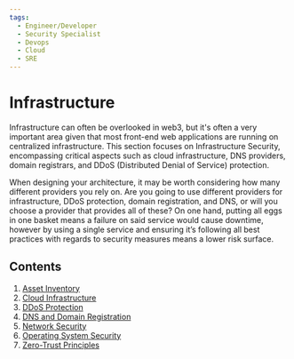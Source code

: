 ```yaml
---
tags:
  - Engineer/Developer
  - Security Specialist
  - Devops
  - Cloud
  - SRE
---
```


# Infrastructure

Infrastructure can often be overlooked in web3, but it's often a very important area given that most front-end web applications are running on centralized infrastructure. This section focuses on Infrastructure Security, encompassing critical aspects such as cloud infrastructure, DNS providers, domain registrars, and DDoS (Distributed Denial of Service) protection.

When designing your architecture, it may be worth considering how many different providers you rely on. Are you going to use different providers for infrastructure, DDoS protection, domain registration, and DNS, or will you choose a provider that provides all of these? On one hand, putting all eggs in one basket means a failure on said service would cause downtime, however by using a single service and ensuring it’s following all best practices with regards to security measures means a lower risk surface.

## Contents

1. [Asset Inventory](./asset-inventory.md)
2. [Cloud Infrastructure](./cloud.md)
3. [DDoS Protection](./ddos-protection.md)
4. [DNS and Domain Registration](./dns-and-domain-registration.md)
5. [Network Security](./network-security.md)
6. [Operating System Security](./operating-system-security.md)
7. [Zero-Trust Principles](./zero-trust-principles.md)
